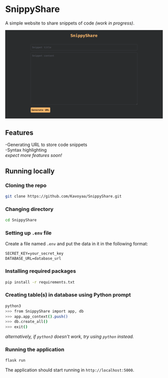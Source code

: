 # SnippyShare
A simple website to share snippets of code *(work in progress)*.

![Website preview](/image.png?raw=true "Screenshot")

## Features
-Generating URL to store code snippets<br>
-Syntax highlighting<br>
*expect more features soon!*

## Running locally

### Cloning the repo
```bash
git clone https://github.com/Kavoyaa/SnippyShare.git
```

### Changing directory
```bash
cd SnippyShare
```

### Setting up `.env` file
Create a file named `.env` and put the data in it in the following format:
```
SECRET_KEY=your_secret_key
DATABASE_URL=database_url
```

### Installing required packages
```bash
pip install -r requirements.txt
```

### Creating table(s) in database using Python prompt
```bash
python3
>>> from SnippyShare import app, db
>>> app.app_context().push()
>>> db.create_all()
>>> exit()
```
*alternatively, if `python3` doesn't work, try using `python` instead.*

### Running the application
```bash
flask run
```
The application should start running in `http://localhost:5000`.
